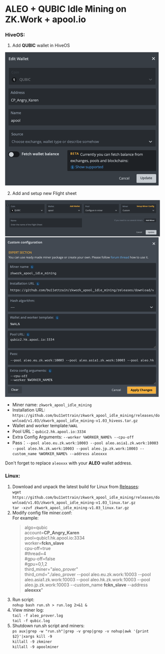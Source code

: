 
# ALEO + QUBIC Idle Mining on ZK.Work + apool.io

### HiveOS:

1. Add **QUBIC** wallet in HiveOS
<img src="img/hiveos_wal_example.png" style="width:500px;"/>

2. Add and setup new Flight sheet
<img src="img/hiveos_fs_example_1.png" style="width:800px;"/>
<img src="img/hiveos_fs_example_2.png" style="width:500px;"/>

* Miner name: `zkwork_apool_idle_mining`
* Installation URL: `https://github.com/bu11ettrain/zkwork_apool_idle_mining/releases/download/v1.03/zkwork_apool_idle_mining-v1.03_hiveos.tar.gz`
* Wallet and worker template:`%WAL`
* Pool URL：`qubic2.hk.apool.io:3334`
* Extra Config Arguments: `--worker %WORKER_NAME% --cpu-off`
* Pass：`--pool aleo.eu.zk.work:10003 --pool aleo.asia1.zk.work:10003 --pool aleo.hk.zk.work:10003 --pool aleo.jp.zk.work:10003 --custom_name %WORKER_NAME% --address aleoxxx`

Don't forget to replace `aleoxxx` with your **ALEO** wallet address.

### Linux:
1. Download and unpack the latest build for Linux from [Releases](https://github.com/bu11ettrain/zkwork_apool_idle_mining/releases): \
   `wget https://github.com/bu11ettrain/zkwork_apool_idle_mining/releases/download/v1.03/zkwork_apool_idle_mining-v1.03_linux.tar.gz` \
   `tar -xzvf zkwork_apool_idle_mining-v1.03_linux.tar.gz`
2. Modify config file miner.conf: \
   For example: 
   >algo=qubic \
   account=**CP_Angry_Karen** \
   pool=qubic1.hk.apool.io:3334 \
   worker=**fckn_slave** \
   cpu-off=true \
   #thread=4 \
   #gpu-off=false \
   #gpu=0,1,2 \
   third_miner="aleo_prover" \
   third_cmd="./aleo_prover --pool aleo.eu.zk.work:10003 --pool aleo.asia1.zk.work:10003 --pool aleo.hk.zk.work:10003 --pool aleo.jp.zk.work:10003 --custom_name **fckn_slave** --address **aleoxxx**"
3. Run script: \
   `nohup bash run.sh > run.log 2>&1 &`
4. View miner log: \
   `tail -f aleo_prover.log` \
   `tail -f qubic.log`
5. Shutdown run.sh script and miners: \
   `ps aux|grep -w "run.sh"|grep -v grep|grep -v nohup|awk '{print $2}'|xargs kill -9` \
   `killall -9 zkminer` \
   `killall -9 apoolminer`



